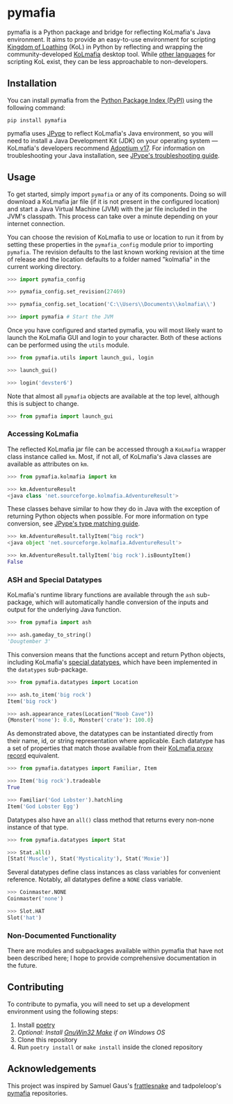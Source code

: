 # pymafia

pymafia is a Python package and bridge for reflecting KoLmafia's Java environment. It aims to provide an easy-to-use environment for scripting [Kingdom of Loathing](https://www.kingdomofloathing.com/) (KoL) in Python by reflecting and wrapping the community-developed [KoLmafia](https://github.com/kolmafia/kolmafia) desktop tool. While [other languages](https://loathing-associates-scripting-society.github.io/KoL-Scripting-Resources/) for scripting KoL exist, they can be less approachable to non-developers. 

## Installation
You can install pymafia from the [Python Package Index (PyPI)](https://pypi.org/project/pymafia/) using the following command:

```
pip install pymafia
```

pymafia uses [JPype](https://github.com/kivy/pyjnius) to reflect KoLmafia's Java environment, so you will need to install a Java Development Kit (JDK) on your operating system — KoLmafia's developers recommend [Adoptium v17](https://adoptium.net/index.html). For information on troubleshooting your Java installation, see [JPype's troubleshooting guide](https://jpype.readthedocs.io/en/latest/install.html#if-it-fails).

## Usage
To get started, simply import `pymafia` or any of its components. Doing so will download a KoLmafia jar file (if it is not present in the configured location) and start a Java Virtual Machine (JVM) with the jar file included in the JVM's classpath. This process can take over a minute depending on your internet connection. 

You can choose the revision of KoLmafia to use or location to run it from by setting these properties in the `pymafia_config` module prior to importing `pymafia`. The revision defaults to the last known working revision at the time of release and the location defaults to a folder named "kolmafia" in the current working directory.

```python
>>> import pymafia_config

>>> pymafia_config.set_revision(27469)

>>> pymafia_config.set_location('C:\\Users\\Documents\\kolmafia\\')

>>> import pymafia # Start the JVM
```

Once you have configured and started pymafia, you will most likely want to launch the KoLmafia GUI and login to your character. Both of these actions can be performed using the `utils` module.

```python
>>> from pymafia.utils import launch_gui, login

>>> launch_gui()

>>> login('devster6')
```

Note that almost all `pymafia` objects are available at the top level, although this is subject to change.

```python
>>> from pymafia import launch_gui
```

### Accessing KoLmafia
The reflected KoLmafia jar file can be accessed through a `KoLmafia` wrapper class instance called `km`. Most, if not all, of KoLmafia's Java classes are available as attributes on `km`.

```python
>>> from pymafia.kolmafia import km

>>> km.AdventureResult
<java class 'net.sourceforge.kolmafia.AdventureResult'>
```

These classes behave similar to how they do in Java with the exception of returning Python objects when possible. For more information on type conversion, see [JPype's type matching guide](https://jpype.readthedocs.io/en/latest/userguide.html#type-matching).

```python
>>> km.AdventureResult.tallyItem("big rock")
<java object 'net.sourceforge.kolmafia.AdventureResult'>

>>> km.AdventureResult.tallyItem('big rock').isBountyItem()
False
```

### ASH and Special Datatypes
KoLmafia's runtime library functions are available through the `ash` sub-package, which will automatically handle conversion of the inputs and output for the underlying Java function.

```python
>>> from pymafia import ash

>>> ash.gameday_to_string()
'Dougtember 3'
```

This conversion means that the functions accept and return Python objects, including KoLmafia's [special datatypes](https://wiki.kolmafia.us/index.php/Data_Types#Special_Datatypes), which have been implemented in the `datatypes` sub-package.

```python
>>> from pymafia.datatypes import Location

>>> ash.to_item('big rock')
Item('big rock')

>>> ash.appearance_rates(Location("Noob Cave"))
{Monster('none'): 0.0, Monster('crate'): 100.0}
```

As demonstrated above, the datatypes can be instantiated directly from their name, id, or string representation where applicable. Each datatype has a set of properties that match those available from their [KoLmafia proxy record](https://wiki.kolmafia.us/index.php/Proxy_Records) equivalent.

```python
>>> from pymafia.datatypes import Familiar, Item

>>> Item('big rock').tradeable
True

>>> Familiar('God Lobster').hatchling
Item('God Lobster Egg')
```

Datatypes also have an `all()` class method that returns every non-none instance of that type.

```python
>>> from pymafia.datatypes import Stat

>>> Stat.all()
[Stat('Muscle'), Stat('Mysticality'), Stat('Moxie')]
```

Several datatypes define class instances as class variables for convenient reference. Notably, all datatypes define a `NONE` class variable.

```python
>>> Coinmaster.NONE
Coinmaster('none')

>>> Slot.HAT
Slot('hat')
```

### Non-Documented Functionality
There are modules and subpackages available within pymafia that have not been described here; I hope to provide comprehensive documentation in the future.

## Contributing
To contribute to pymafia, you will need to set up a development environment using the following steps:
1. Install [poetry](https://python-poetry.org/)
2. *Optional: Install [GnuWin32 Make](https://gnuwin32.sourceforge.net/packages/make.htm) if on Windows OS*
3. Clone this repository
4. Run `poetry install` or `make install` inside the cloned repository


## Acknowledgements

This project was inspired by Samuel Gaus's [frattlesnake](https://github.com/gausie/frattlesnake) and tadpoleloop's [pymafia](https://github.com/tadpoleloop/pymafia) repositories.
